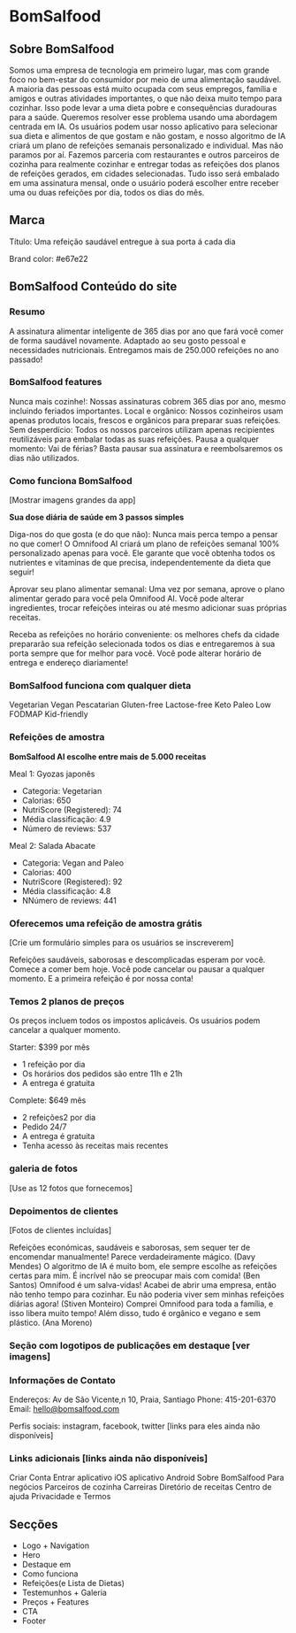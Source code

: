 # BomSalfood

## Sobre BomSalfood

Somos uma empresa de tecnologia em primeiro lugar, mas com grande foco no bem-estar do consumidor por meio de uma alimentação saudável. A maioria das pessoas está muito ocupada com seus empregos, família e amigos e outras atividades importantes, o que não deixa muito tempo para cozinhar. Isso pode levar a uma dieta pobre e consequências duradouras para a saúde. Queremos resolver esse problema usando uma abordagem centrada em IA. Os usuários podem usar nosso aplicativo para selecionar sua dieta e alimentos de que gostam e não gostam, e nosso algoritmo de IA criará um plano de refeições semanais personalizado e individual. Mas não paramos por aí. Fazemos parceria com restaurantes e outros parceiros de cozinha para realmente cozinhar e entregar todas as refeições dos planos de refeições gerados, em cidades selecionadas. Tudo isso será embalado em uma assinatura mensal, onde o usuário poderá escolher entre receber uma ou duas refeições por dia, todos os dias do mês.

## Marca

Título: Uma refeição saudável entregue à sua porta á cada dia

Brand color: #e67e22

## BomSalfood Conteúdo do site

### Resumo 

A assinatura alimentar inteligente de 365 dias por ano que fará você comer de forma saudável novamente. Adaptado ao seu gosto pessoal e necessidades nutricionais. Entregamos mais de 250.000 refeições no ano passado!

### BomSalfood features

Nunca mais cozinhe!: Nossas assinaturas cobrem 365 dias por ano, mesmo incluindo feriados importantes.
Local e orgânico: Nossos cozinheiros usam apenas produtos locais, frescos e orgânicos para preparar suas refeições.
Sem desperdício: Todos os nossos parceiros utilizam apenas recipientes reutilizáveis para embalar todas as suas refeições.
Pausa a qualquer momento: Vai de férias? Basta pausar sua assinatura e reembolsaremos os dias não utilizados.

### Como funciona BomSalfood

[Mostrar imagens grandes da app]

**Sua dose diária de saúde em 3 passos simples**

Diga-nos do que gosta (e do que não): Nunca mais perca tempo a pensar no que comer! O Omnifood AI criará um plano de refeições semanal 100% personalizado apenas para você. Ele garante que você obtenha todos os nutrientes e vitaminas de que precisa, independentemente da dieta que seguir!

Aprovar seu plano alimentar semanal: Uma vez por semana, aprove o plano alimentar gerado para você pela Omnifood AI. Você pode alterar ingredientes, trocar refeições inteiras ou até mesmo adicionar suas próprias receitas.

Receba as refeições no horário conveniente: os melhores chefs da cidade prepararão sua refeição selecionada todos os dias e entregaremos à sua porta sempre que for melhor para você. Você pode alterar horário de entrega e endereço diariamente!

### BomSalfood funciona com qualquer dieta

Vegetarian
Vegan
Pescatarian
Gluten-free
Lactose-free
Keto
Paleo
Low FODMAP
Kid-friendly

### Refeições de amostra

**BomSalfood AI escolhe entre mais de 5.000 receitas**

Meal 1: Gyozas japonês

- Categoria: Vegetarian
- Calorias: 650
- NutriScore (Registered): 74
- Média classificação: 4.9
- Número de reviews: 537

Meal 2: Salada Abacate

- Categoria: Vegan and Paleo
- Calorias: 400
- NutriScore (Registered): 92
- Média classificação: 4.8
- NNúmero de reviews: 441

### Oferecemos uma refeição de amostra grátis

[Crie um formulário simples para os usuários se inscreverem]

Refeições saudáveis, saborosas e descomplicadas esperam por você. Comece a comer bem hoje. Você pode cancelar ou pausar a qualquer momento. E a primeira refeição é por nossa conta!

### Temos 2 planos de preços

Os preços incluem todos os impostos aplicáveis. Os usuários podem cancelar a qualquer momento.

Starter: $399 por mês

- 1 refeição por dia
- Os horários dos pedidos são entre 11h e 21h
- A entrega é gratuita

Complete: $649 mês

- 2 refeições2 por dia
- Pedido 24/7
- A entrega é gratuita
- Tenha acesso às receitas mais recentes

### galeria de fotos

[Use as 12 fotos que fornecemos]

### Depoimentos de clientes

[Fotos de clientes incluídas]

Refeições económicas, saudáveis e saborosas, sem sequer ter de encomendar manualmente! Parece verdadeiramente mágico. (Davy Mendes)
O algoritmo de IA é muito bom, ele sempre escolhe as refeições certas para mim. É incrível não se preocupar mais com comida! (Ben Santos)
Omnifood é um salva-vidas! Acabei de abrir uma empresa, então não tenho tempo para cozinhar. Eu não poderia viver sem minhas refeições diárias agora! (Stiven Monteiro)
Comprei Omnifood para toda a família, e isso libera muito tempo! Além disso, tudo é orgânico e vegano e sem plástico. (Ana Moreno)

### Seção com logotipos de publicações em destaque [ver imagens]

### Informações de Contato

Endereços: Av de São Vicente,n 10, Praia, Santiago
Phone: 415-201-6370
Email: hello@bomsalfood.com

Perfis sociais: instagram, facebook, twitter [links para eles ainda não disponíveis]

### Links adicionais [links ainda não disponíveis]

Criar Conta
Entrar
aplicativo iOS
aplicativo Android
Sobre BomSalfood
Para negócios
Parceiros de cozinha
Carreiras
Diretório de receitas
Centro de ajuda
Privacidade e Termos


#####

## Secções 

- Logo + Navigation
- Hero
- Destaque em
- Como funciona 
- Refeições(e Lista de Dietas)
- Testemunhos + Galeria
- Preços + Features
- CTA
- Footer


